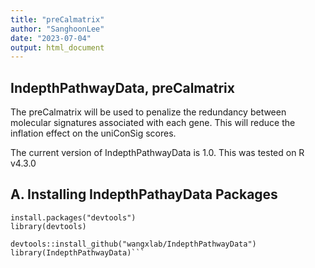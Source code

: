 ```yaml
---
title: "preCalmatrix"
author: "SanghoonLee"
date: "2023-07-04"
output: html_document
---
```



## IndepthPathwayData, preCalmatrix 

The preCalmatrix will be used to penalize the redundancy between molecular signatures associated with each gene. This will reduce the inflation effect on the uniConSig scores.

The current version of IndepthPathwayData is 1.0. This was tested on R v4.3.0

## A. Installing IndepthPathayData Packages
```{Installing IndepthPathway}
install.packages("devtools")
library(devtools)

devtools::install_github("wangxlab/IndepthPathwayData")
library(IndepthPathwayData)```
```

